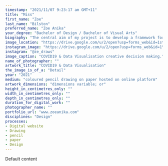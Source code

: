 ```yaml
---
timestamp: "2021/11/07 9:23:17 am GMT+11"
title: "Miss"
first_name: "Zoe"
last_name: "Bilston"
preferred_name: "Zoe Anika"
your_degree: "Bachelor of Design / Bachelor of Visual Arts"
biography: "The central aim of my project is to develop a framework for storytelling through data visualisation with a data humanism approach. The work is coupled with a focus on the COVID19 pandemic in the year 2020 and the ensuing cultural shifts in the year 2021. The visualisations take the form of cartogram maps and are illustrated alongside news headlines and notes of personal narratives. Building on the initial brief of the project, monthly Sydney Morning Herald collages and additional drawings are also featured on the site. The project's aim is to reimagine the role of data visualisation and promote discussion regarding international travel and freedom of movement among the viewer. Zoe Anika is a multimedia contemporary artist with a current focus on printmaking and drawing."
image_location: "https://drive.google.com/u/2/open?usp=forms_web&id=1sth9LISdAr2pGm8evxYIsnjpEI-NJvH6"
instagram_image: "https://drive.google.com/u/2/open?usp=forms_web&id=1YKcddmAbRvUKKWF6I5p5JOIu3fE11gYR"
instagram: "@ze_draws"
image_caption: "COVID19 & Data Visualisation creative decision making."
name_of_photographer: ""
artwork_title: "COVID19 & Data Visualisation"
the_image_is_of_a: "Detail"
year: "2021"
medium: "coloured pencil drawing on paper hosted on online platform"
artwork_dimensions: "dimensions variable; or"
height_in_centimetres_only: ""
width_in_centimetres_only: ""
depth_in_centimetres_only: ""
duration_for_digital_work: ""
photographer_name: ""
portfolio_url: "www.zoeanika.com"
disciplines: "Design"
processes:
- Digital website
- Drawing
- pencil
- paper
- Design
---
```


Default content